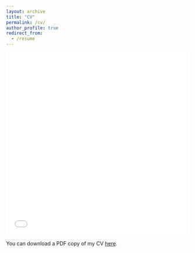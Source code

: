 ```yaml
---
layout: archive
title: "CV"
permalink: /cv/
author_profile: true
redirect_from:
  - /resume
---
```


<iframe src="/files/pdf/CVtext.pdf" width="100%" height="500" frameborder="no" border="0" marginwidth="0" marginheight="0"></iframe>

You can download a PDF copy of my CV [here](/files/pdf/CVtext.pdf).
